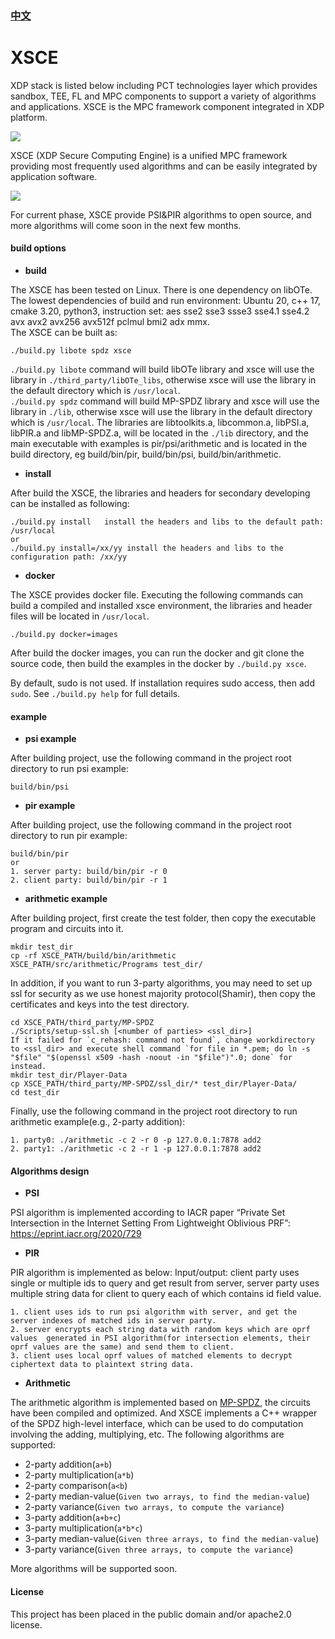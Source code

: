 
### [中文](./README_cn.md)  

# XSCE

XDP stack is listed below including PCT technologies layer which provides sandbox, TEE, FL and MPC components to support a variety of algorithms and applications. XSCE is the MPC framework component integrated in XDP platform. 

![](./docs/img/xdp_arch.png)  

XSCE (XDP Secure Computing Engine) is a unified MPC framework providing most frequently used algorithms and can be easily integrated by application software.

![](./docs/img/xsce_arch.png)  

For current phase, XSCE provide PSI&PIR algorithms to open source, and more algorithms will come soon in the next few months.

#### build options
- **build**  

The XSCE has been tested on Linux. There is one dependency on libOTe. The lowest dependencies of build and run environment: Ubuntu 20, c++ 17, cmake 3.20, python3, instruction set: aes sse2 sse3 ssse3 sse4.1 sse4.2 avx avx2 avx256 avx512f pclmul bmi2 adx mmx.  
The XSCE can be built as:

```
./build.py libote spdz xsce  
```
`./build.py libote` command will build libOTe library and xsce will use the library in `./third_party/libOTe_libs`, otherwise xsce will use the library in the default directory which is `/usr/local`.  
`./build.py spdz` command will build MP-SPDZ library and xsce will use the library in `./lib`, otherwise xsce will use the library in the default directory which is `/usr/local`.
The libraries are libtoolkits.a, libcommon.a, libPSI.a, libPIR.a and libMP-SPDZ.a, will be located in the `./lib` directory, and the main executable with examples is pir/psi/arithmetic and is located in the build directory, eg build/bin/pir, build/bin/psi, build/bin/arithmetic.

- **install**  

After build the XSCE, the libraries and headers for secondary developing can be installed as following:
```
./build.py install   install the headers and libs to the default path: /usr/local
or 
./build.py install=/xx/yy install the headers and libs to the configuration path: /xx/yy
```

- **docker**  

The XSCE provides docker file. Executing the following commands can build a compiled and installed xsce environment, the libraries and header files will be located in `/usr/local`. 
```
./build.py docker=images
```
After build the docker images, you can run the docker and git clone the source code, then build the examples in the docker by `./build.py xsce`.

By default, sudo is not used. If installation requires sudo access, then add `sudo`. See `./build.py help` for full details.

#### example
- **psi example**  

After building project, use the following command in the project root directory to run psi example:  
```
build/bin/psi
```

- **pir example**  

After building project, use the following command in the project root directory to run pir example:  
```
build/bin/pir
or
1. server party: build/bin/pir -r 0
2. client party: build/bin/pir -r 1
```

- **arithmetic example**

After building project, first create the test folder, then copy the executable program and circuits into it. 
```shell
mkdir test_dir
cp -rf XSCE_PATH/build/bin/arithmetic XSCE_PATH/src/arithmetic/Programs test_dir/
```
In addition, if you want to run 3-party algorithms, you may need to set up ssl for security as we use honest majority protocol(Shamir), then copy the certificates and keys into the test directory.
```shell
cd XSCE_PATH/third_party/MP-SPDZ
./Scripts/setup-ssl.sh [<number of parties> <ssl_dir>]
If it failed for `c_rehash: command not found`, change workdirectory to <ssl_dir> and execute shell command `for file in *.pem; do ln -s "$file" "$(openssl x509 -hash -noout -in "$file")".0; done` for instead.  
mkdir test_dir/Player-Data
cp XSCE_PATH/third_party/MP-SPDZ/ssl_dir/* test_dir/Player-Data/
cd test_dir
```
Finally, use the following command in the project root directory to run arithmetic example(e.g., 2-party addition):
```
1. party0: ./arithmetic -c 2 -r 0 -p 127.0.0.1:7878 add2
2. party1: ./arithmetic -c 2 -r 1 -p 127.0.0.1:7878 add2
```

#### Algorithms design
- **PSI**  

PSI algorithm is implemented according to IACR paper “Private Set Intersection in the Internet Setting From Lightweight Oblivious PRF”: https://eprint.iacr.org/2020/729

- **PIR**  

PIR algorithm is implemented as below:
Input/output: client party uses single or multiple ids to query and get result from server, server party uses multiple string data for client to query each of which contains id field value. 
```
1. client uses ids to run psi algorithm with server, and get the server indexes of matched ids in server party.
2. server encrypts each string data with random keys which are oprf values  generated in PSI algorithm(for intersection elements, their oprf values are the same) and send them to client.
3. client uses local oprf values of matched elements to decrypt ciphertext data to plaintext string data. 
```

- **Arithmetic**

The arithmetic algorithm is implemented based on [MP-SPDZ](https://github.com/data61/MP-SPDZ), the circuits have been compiled and optimized. 
And XSCE implements a C++ wrapper of the SPDZ high-level interface, which can be used to do computation involving the adding, multiplying, etc. 
The following algorithms are supported:
- 2-party addition(`a+b`)
- 2-party multiplication(`a*b`)
- 2-party comparison(`a<b`)
- 2-party median-value(`Given two arrays, to find the median-value`)
- 2-party variance(`Given two arrays, to compute the variance`)
- 3-party addition(`a+b+c`)
- 3-party multiplication(`a*b*c`)
- 3-party median-value(`Given three arrays, to find the median-value`)
- 3-party variance(`Given three arrays, to compute the variance`)

More algorithms will be supported soon.

#### License

This project has been placed in the public domain and/or apache2.0 license.
